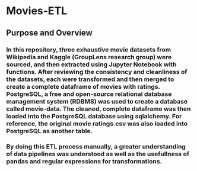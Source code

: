 # Movies-ETL

## Purpose and Overview

### In this repository, three exhaustive movie datasets from Wikipedia and Kaggle (GroupLens research group) were sourced, and then extracted using Jupyter Notebook with functions. After reviewing the consistency and cleanliness of the datasets, each were transformed and then merged to create a complete dataframe of movies with ratings. PostgreSQL, a free and open-source relational database management system (RDBMS) was used to create a database called movie-data. The cleaned, complete dataframe was then loaded into the PostgreSQL database using sqlalchemy. For reference, the original movie ratings.csv was also loaded into PostgreSQL as another table.

### By doing this ETL process manually, a greater understanding of data pipelines was understood as well as the usefullness of pandas and regular expressions for transformations.

